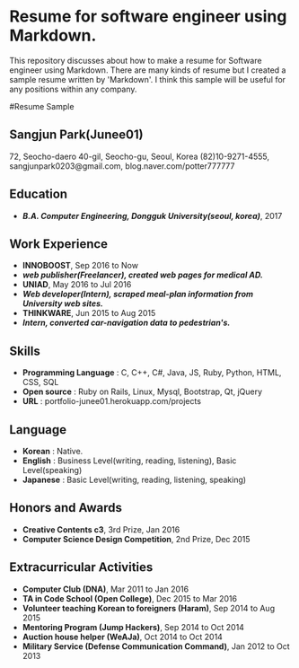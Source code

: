 # Resume for software engineer using Markdown.
This repository discusses about how to make a resume for Software engineer using Markdown. There are many kinds of resume but I created a sample resume written by 'Markdown'. I think this sample will be useful for any positions within any company.

#Resume Sample
## Sangjun Park(Junee01)
72, Seocho-daero 40-gil, Seocho-gu, Seoul, Korea
(82)10-9271-4555, <span>sangjunpark0203@</span>gmail.com, <span>blog</span>.naver.com/potter777777

## Education
- ***B.A. Computer Engineering, Dongguk University(seoul, korea)***, 2017

## Work Experience
- **INNOBOOST**, Sep 2016 to Now
 - ***web publisher(Freelancer), created web pages for medical AD.***
- **UNIAD**, May 2016 to Jul 2016
 - ***Web developer(Intern), scraped meal-plan information from University web sites.***
- **THINKWARE**, Jun 2015 to Aug 2015
 - ***Intern, converted car-navigation data to pedestrian's.***
 
## Skills
- **Programming Language** : C, C++, C#, Java, JS, Ruby, Python, HTML, CSS, SQL
- **Open source** : Ruby on Rails, Linux, Mysql, Bootstrap, Qt, jQuery
- **URL** : <span>portfolio-junee01</span>.herokuapp.com/projects

## Language
- **Korean** : Native.
- **English** : Business Level(writing, reading, listening), Basic Level(speaking)
- **Japanese** : Basic Level(writing, reading, listening, speaking)

## Honors and Awards
- **Creative Contents c3**, 3rd Prize, Jan 2016
- **Computer Science Design Competition**, 2nd Prize, Dec 2015

## Extracurricular Activities
- **Computer Club (DNA)**, Mar 2011 to Jan 2016
- **TA in Code School (Open College)**, Dec 2015 to Mar 2016
- **Volunteer teaching Korean to foreigners (Haram)**, Sep 2014 to Aug 2015
- **Mentoring Program (Jump Hackers)**, Sep 2014 to Oct 2014
- **Auction house helper (WeAJa)**, Oct 2014 to Oct 2014
- **Military Service (Defense Communication Command)**, Jan 2012 to Oct 2013
